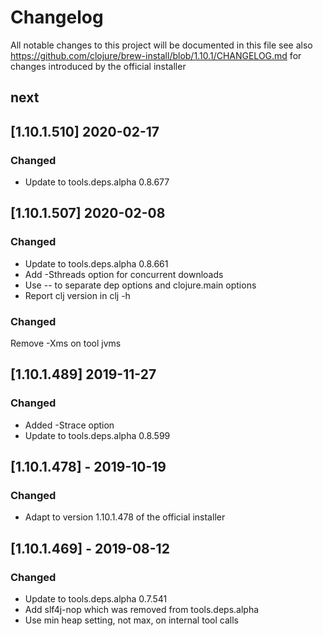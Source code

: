 # Changelog
All notable changes to this project will be documented in this file
	see also https://github.com/clojure/brew-install/blob/1.10.1/CHANGELOG.md for
changes introduced by the official installer
## next

## [1.10.1.510] 2020-02-17
### Changed
- Update to tools.deps.alpha 0.8.677
	
## [1.10.1.507] 2020-02-08
### Changed
- Update to tools.deps.alpha 0.8.661
- Add -Sthreads option for concurrent downloads
- Use -- to separate dep options and clojure.main options
- Report clj version in clj -h
	
### Changed
Remove -Xms on tool jvms

## [1.10.1.489] 2019-11-27
### Changed
- Added -Strace option
- Update to tools.deps.alpha 0.8.599
## [1.10.1.478] - 2019-10-19
### Changed
- Adapt to version 1.10.1.478 of the official installer

## [1.10.1.469] - 2019-08-12

### Changed
- Update to tools.deps.alpha 0.7.541
- Add slf4j-nop which was removed from tools.deps.alpha
- Use min heap setting, not max, on internal tool calls
